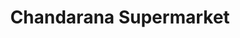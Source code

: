 ---
title: "Chandarana Supermarket"
url: /nairobi/chandarana-supermarket-ngara-road/
shop: Supermarkt
---